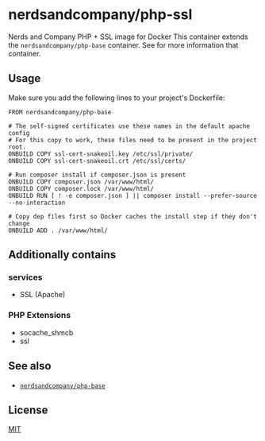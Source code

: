 # nerdsandcompany/php-ssl
Nerds and Company PHP + SSL image for Docker
This container extends the `nerdsandcompany/php-base` container. See for more information that container.

## Usage

Make sure you add the following lines to your project's Dockerfile:
```
FROM nerdsandcompany/php-base

# The self-signed certificates use these names in the default apache config
# For this copy to work, these files need to be present in the project root.
ONBUILD COPY ssl-cert-snakeoil.key /etc/ssl/private/
ONBUILD COPY ssl-cert-snakeoil.crt /etc/ssl/certs/

# Run composer install if composer.json is present
ONBUILD COPY composer.json /var/www/html/
ONBUILD COPY composer.lock /var/www/html/
ONBUILD RUN [ ! -e composer.json ] || composer install --prefer-source --no-interaction

# Copy dep files first so Docker caches the install step if they don't change
ONBUILD ADD . /var/www/html/
```

## Additionally contains

### services
 - SSL (Apache)

### PHP Extensions
 - socache_shmcb
 - ssl

## See also
- [`nerdsandcompany/php-base`](https://github.com/nerds-and-company/docker-php-base)

## License
[MIT](LICENSE)
